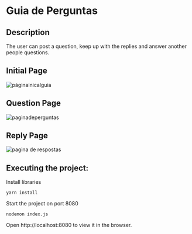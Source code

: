 # Guia de Perguntas
## Description 
The user can post a question, keep up with the replies and answer another people questions. 

## Initial Page

![páginainicalguia](https://user-images.githubusercontent.com/88345362/195364598-5e7de670-46d1-4bd4-993e-369615f1b615.PNG)

## Question Page

![paginadeperguntas](https://user-images.githubusercontent.com/88345362/195364717-a8ee8686-3bd8-4fd8-8356-f11a850329af.PNG)

## Reply Page

![pagina de respostas](https://user-images.githubusercontent.com/88345362/195364847-a03af2b4-fefa-4f4d-a56e-ee88ca3c5f91.PNG)

## Executing the project: 
 Install libraries

```
yarn install
```
Start the project on port 8080
```
nodemon index.js
```
Open http://localhost:8080 to view it in the browser.

